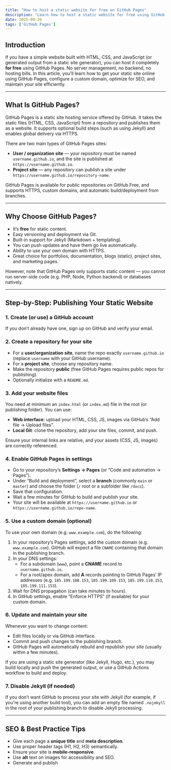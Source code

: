 ```yaml
---
title: "How to host a static website for free on GitHub Pages"
description: "Learn how to host a static website for free using GitHub Pages. This step-by-step guide covers repository setup, deployment, custom domains, SEO tips, and best practices."
date: 2025-09-26
tags: ['GitHub Pages']
---
```


## Introduction

If you have a simple website built with HTML, CSS, and JavaScript (or generated output from a static site generator), you can host it completely **for free** using GitHub Pages. No server management, no backend, no hosting bills. In this article, you’ll learn how to get your static site online using GitHub Pages, configure a custom domain, optimize for SEO, and maintain your site efficiently.

---

## What Is GitHub Pages?

GitHub Pages is a static site hosting service offered by GitHub. It takes the static files (HTML, CSS, JavaScript) from a repository and publishes them as a website. It supports optional build steps (such as using Jekyll) and enables global delivery via HTTPS.

There are two main types of GitHub Pages sites:

- **User / organization site** — your repository must be named `username.github.io`, and the site is published at `https://username.github.io`.  
- **Project site** — any repository can publish a site under `https://username.github.io/repository-name`.  

GitHub Pages is available for public repositories on GitHub Free, and supports HTTPS, custom domains, and automatic build/deployment from branches.  

---

## Why Choose GitHub Pages?

- It’s **free** for static content.  
- Easy versioning and deployment via Git.  
- Built-in support for Jekyll (Markdown + templating).  
- You can push updates and have them go live automatically.  
- Ability to use your own domain with HTTPS.  
- Great choice for portfolios, documentation, blogs (static), project sites, and marketing pages.

However, note that GitHub Pages only supports static content — you cannot run server-side code (e.g. PHP, Node, Python backend) or databases natively.

---

## Step-by-Step: Publishing Your Static Website

### 1. Create (or use) a GitHub account

If you don’t already have one, sign up on GitHub and verify your email.

### 2. Create a repository for your site

- For a **user/organization site**, name the repo exactly `username.github.io` (replace `username` with your GitHub username).  
- For a **project site**, choose any repository name.  
- Make the repository **public** (free GitHub Pages requires public repos for publishing).  
- Optionally initialize with a `README.md`.

### 3. Add your website files

You need at minimum an `index.html` (or `index.md`) file in the root (or publishing folder). You can use:

- **Web interface**: upload your HTML, CSS, JS, images via GitHub’s “Add file → Upload files”.  
- **Local Git**: clone the repository, add your site files, commit, and push.

Ensure your internal links are relative, and your assets (CSS, JS, images) are correctly referenced.

### 4. Enable GitHub Pages in settings

- Go to your repository’s **Settings → Pages** (or “Code and automation → Pages”).  
- Under “Build and deployment”, select a **branch** (commonly `main` or `master`) and choose the folder (`/` root or a subfolder like `/docs`).  
- Save that configuration.  
- Wait a few minutes for GitHub to build and publish your site.  
- Your site will be available at `https://username.github.io` or `https://username.github.io/repo-name`.

### 5. Use a custom domain (optional)

To use your own domain (e.g. `www.example.com`), do the following:

1. In your repository’s Pages settings, add the custom domain (e.g. `www.example.com`). GitHub will expect a file `CNAME` containing that domain in the publishing branch.  
2. In your DNS settings:
   - For a subdomain (`www`), point a **CNAME** record to `username.github.io`.  
   - For a root/apex domain, add **A** records pointing to GitHub Pages’ IP addresses (e.g. `185.199.108.153`, `185.199.109.153`, `185.199.110.153`, `185.199.111.153`).  
3. Wait for DNS propagation (can take minutes to hours).  
4. In GitHub settings, enable “Enforce HTTPS” (if available) for your custom domain.

### 6. Update and maintain your site

Whenever you want to change content:

- Edit files locally or via GitHub interface.  
- Commit and push changes to the publishing branch.  
- GitHub Pages will automatically rebuild and republish your site (usually within a few minutes).  

If you are using a static site generator (like Jekyll, Hugo, etc.), you may build locally and push the generated output, or use a GitHub Actions workflow to build and deploy.

### 7. Disable Jekyll (if needed)

If you don’t want GitHub to process your site with Jekyll (for example, if you're using another build tool), you can add an empty file named `.nojekyll` in the root of your publishing branch to disable Jekyll processing.

---

## SEO & Best Practice Tips

- Give each page a **unique title** and **meta description**.  
- Use proper header tags (H1, H2, H3) semantically.  
- Ensure your site is **mobile-responsive**.  
- Use **alt** text on images for accessibility and SEO.  
- Generate and publish
